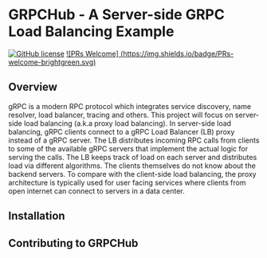 # GRPCHub - A Server-side GRPC Load Balancing Example

[![GitHub license](https://img.shields.io/github/license/ccwutw/grpchub)](https://github.com/ccwutw/grpchub/blob/master/LICENSE) 
[![PRs Welcome] (https://img.shields.io/badge/PRs-welcome-brightgreen.svg)](https://github.com/ccwutw/blob/master/CONTRIBUTING.md) 

## Overview
gRPC is a modern RPC protocol which integrates service discovery, name resolver, load balancer, tracing and others.
This project will focus on server-side load balancing (a.k.a proxy load balancing).
In server-side load balancing, gRPC clients connect to a gRPC Load Balancer (LB) proxy instead of a gRPC server. 
The LB distributes incoming RPC calls from clients to some of the available gRPC servers that implement the actual logic for serving the calls. 
The LB keeps track of load on each server and distributes load via different algorithms. The clients themselves do not know about the backend servers.
To compare with the client-side load balancing, the proxy architecture is typically used for user facing services where clients from open internet can connect to servers in a data center.

## Installation

## Contributing to GRPCHub
